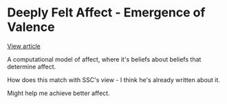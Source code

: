 # Deeply Felt Affect - Emergence of Valence
[View article](https://scholar.google.dk/citations?view_op=view_citation&hl=en&user=C49AeHAAAAAJ&sortby=pubdate&citation_for_view=C49AeHAAAAAJ:__bU50VfleQC)

A computational model of affect, where it's beliefs about beliefs that determine affect.

How does this match with SSC's view - I think he's already written about it.

Might help me achieve better affect.

<!-- #readable -->

<!-- {BearID:2226B3DB-254D-4BE6-B340-BFC5E7FE27A7-4845-000001D446D52E72} -->

